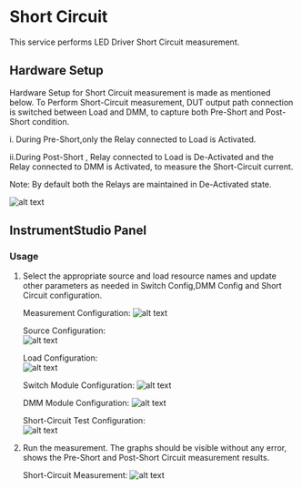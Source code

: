 # Short Circuit
This service performs LED Driver Short Circuit measurement.

## Hardware Setup

   Hardware Setup for Short Circuit measurement is made as mentioned below. To Perform Short-Circuit measurement, DUT output path connection is switched between Load and DMM, to capture both Pre-Short and Post-Short condition.  
   
   i. During Pre-Short,only the Relay connected to Load is Activated.
   
   ii.During Post-Short , Relay connected to Load is De-Activated and the Relay connected to DMM is Activated, to measure the Short-Circuit current.

   Note: By default both the Relays are maintained in De-Activated state.
   
   ![alt text](meas-images/LED_Driver/LED_SCT_Setup.png)

## InstrumentStudio Panel

### Usage

1. Select the appropriate source and load resource names and update other parameters as needed in Switch Config,DMM Config and Short Circuit configuration.

   Measurement Configuration:
   ![alt text](meas-images/LED_Driver/LED_SCT_Measurement_Config.png)

   Source Configuration:   
   ![alt text](meas-images/LED_Driver/LED_SCT_Source_Config.png)

   Load Configuration:   
   ![alt text](meas-images/LED_Driver/LED_SCT_Load_Config.png)
 
   Switch Module Configuration: 
   ![alt text](meas-images/LED_Driver/LED_SCT_Switch_Config.png)
 
   DMM Module Configuration: 
   ![alt text](meas-images/LED_Driver/LED_SCT_DMM_Config.png)

   Short-Circuit Test Configuration:   
   ![alt text](meas-images/LED_Driver/LED_SCT_Config.png)

2. Run the measurement. The graphs should be visible without any error, shows the Pre-Short and Post-Short Circuit measurement results.

   Short-Circuit Measurement:
   ![alt text](meas-images/LED_Driver/LED_SCT_Measurement_Result.png)


